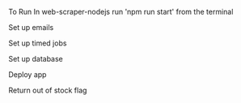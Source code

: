 To Run
In web-scraper-nodejs run 'npm run start' from the terminal



Set up emails

Set up timed jobs

Set up database

Deploy app

Return out of stock flag